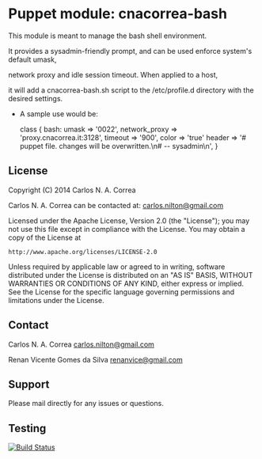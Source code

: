 # Puppet module: cnacorrea-bash

This module is meant to manage the bash shell environment.

It provides a sysadmin-friendly prompt, and can be used enforce system's default umask,

network proxy and idle session timeout. When applied to a host,

it will add a cnacorrea-bash.sh script to the /etc/profile.d directory with the desired settings.

* A sample use would be:

  class { bash:
    umask         => '0022',
    network_proxy => 'proxy.cnacorrea.it:3128',
    timeout       => '900',
    color         => 'true'
    header        => '# puppet file. changes will be overwritten.\n# -- sysadmin\n',
  }

License
-------
Copyright (C) 2014 Carlos N. A. Correa

Carlos N. A. Correa can be contacted at: carlos.nilton@gmail.com

Licensed under the Apache License, Version 2.0 (the "License");
you may not use this file except in compliance with the License.
You may obtain a copy of the License at

    http://www.apache.org/licenses/LICENSE-2.0

Unless required by applicable law or agreed to in writing, software
distributed under the License is distributed on an "AS IS" BASIS,
WITHOUT WARRANTIES OR CONDITIONS OF ANY KIND, either express or implied.
See the License for the specific language governing permissions and
limitations under the License.

Contact
-------
Carlos N. A. Correa <carlos.nilton@gmail.com>

Renan Vicente Gomes da Silva <renanvice@gmail.com>

Support
-------
Please mail directly for any issues or questions.

Testing
-------
[![Build Status](https://travis-ci.org/cnacorrea/cnacorrea-bash.svg?branch=master)](https://travis-ci.org/cnacorrea/cnacorrea-bash.svg)
